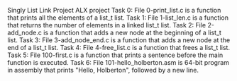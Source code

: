 Singly List Link Project ALX project
Task 0: File 0-print_list.c is a function that prints all the elements of a list_t list.
Task 1: File 1-list_len.c is a function that returns the number of elements in a linked list_t list.
Task 2: File 2-add_node.c is a function that adds a new node at the beginning of a list_t list.
Task 3: File 3-add_node_end.c is a function that adds a new node at the end of a list_t list.
Task 4: File 4-free_list.c is a function that frees a list_t list.
Task 5: File 100-first.c is a function that prints a sentence before the main function is executed.
Task 6: File 101-hello_holberton.asm is 64-bit program in assembly that prints "Hello, Holberton", followed by a new line.
